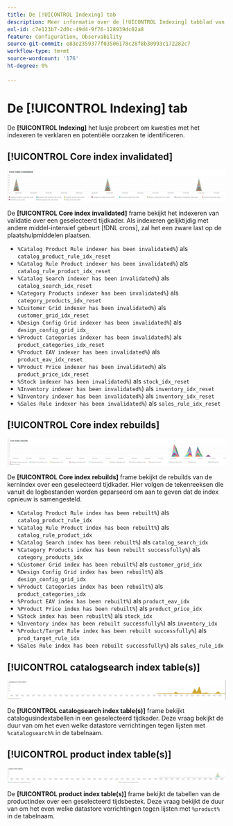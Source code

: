 ```yaml
---
title: De [!UICONTROL Indexing] tab
description: Meer informatie over de [!UICONTROL Indexing] tabblad van [!DNL Observation for Adobe Commerce].
exl-id: c7e123b7-2d0c-49d4-9f76-128939dc02a8
feature: Configuration, Observability
source-git-commit: e83e2359377f03506178c28f8b30993c172282c7
workflow-type: tm+mt
source-wordcount: '176'
ht-degree: 0%

---
```


# De [!UICONTROL Indexing] tab

De **[!UICONTROL Indexing]** het lusje probeert om kwesties met het indexeren te verklaren en potentiële oorzaken te identificeren.

## [!UICONTROL Core index invalidated]

![Core index is ongeldig](../../assets/tools/observation-for-adobe-commerce/indexing-tab-1.jpg)

De **[!UICONTROL Core index invalidated]** frame bekijkt het indexeren van validatie over een geselecteerd tijdkader. Als indexeren gelijktijdig met andere middel-intensief gebeurt [!DNL crons], zal het een zware last op de plaatshulpmiddelen plaatsen.

* `%Catalog Product Rule indexer has been invalidated%`) als `catalog_product_rule_idx_reset`
* `%Catalog Rule Product indexer has been invalidated%`) als `catalog_rule_product_idx_reset`
* `%Catalog Search indexer has been invalidated%`) als `catalog_search_idx_reset`
* `%Category Products indexer has been invalidated%`) als `category_products_idx_reset`
* `%Customer Grid indexer has been invalidated%`) als `customer_grid_idx_reset`
* `%Design Config Grid indexer has been invalidated%`) als `design_config_grid_idx_`
* `%Product Categories indexer has been invalidated%`) als `product_categories_idx_reset`
* `%Product EAV indexer has been invalidated%`) als `product_eav_idx_reset`
* `%Product Price indexer has been invalidated%`) als `product_price_idx_reset`
* `%Stock indexer has been invalidated%`) als `stock_idx_reset`
* `%Inventory indexer has been invalidated%`) als `inventory_idx_reset`
* `%Inventory indexer has been invalidated%`) als `inventory_idx_reset`
* `%Sales Rule indexer has been invalidated%`) als `sales_rule_idx_reset`

## [!UICONTROL Core index rebuilds]

![Herbouw van de kernindex](../../assets/tools/observation-for-adobe-commerce/indexing-tab-2.jpg)

De **[!UICONTROL Core index rebuilds]** frame bekijkt de rebuilds van de kernindex over een geselecteerd tijdkader. Hier volgen de tekenreeksen die vanuit de logbestanden worden geparseerd om aan te geven dat de index opnieuw is samengesteld.

* `%Catalog Product Rule index has been rebuilt%`) als `catalog_product_rule_idx`
* `%Catalog Rule Product index has been rebuilt%`) als `catalog_rule_product_idx`
* `%Catalog Search index has been rebuilt%`) als `catalog_search_idx`
* `%Category Products index has been rebuilt successfully%`) als `category_products_idx`
* `%Customer Grid index has been rebuilt%`) als `customer_grid_idx`
* `%Design Config Grid index has been rebuilt%`) als `design_config_grid_idx`
* `%Product Categories index has been rebuilt%`) als `product_categories_idx`
* `%Product EAV index has been rebuilt%`) als `product_eav_idx`
* `%Product Price index has been rebuilt%`) als `product_price_idx`
* `%Stock index has been rebuilt%`) als `stock_idx`
* `%Inventory index has been rebuilt successfully%`) als `inventory_idx`
* `%Product/Target Rule index has been rebuilt successfully%`) als `prod_target_rule_idx`
* `%Sales Rule index has been rebuilt successfully%`) als `sales_rule_idx`


## [!UICONTROL catalogsearch index table(s)]

![cataloguszoekindextabel(s)](../../assets/tools/observation-for-adobe-commerce/indexing-tab-3.jpg)

De **[!UICONTROL catalogsearch index table(s)]** frame bekijkt catalogusindextabellen in een geselecteerd tijdkader. Deze vraag bekijkt de duur van om het even welke datastore verrichtingen tegen lijsten met `%catalogsearch%` in de tabelnaam.

## [!UICONTROL product index table(s)]

![productindextabel(s)](../../assets/tools/observation-for-adobe-commerce/indexing-tab-4.jpg)

De **[!UICONTROL product index table(s)]** frame bekijkt de tabellen van de productindex over een geselecteerd tijdsbestek. Deze vraag bekijkt de duur van om het even welke datastore verrichtingen tegen lijsten met `%product%` in de tabelnaam.
